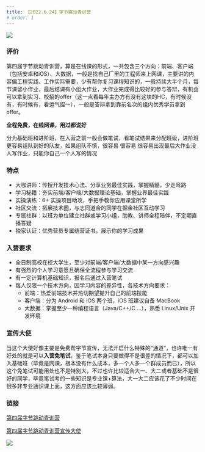```yaml
---
title: 【2022.6.24】字节跳动青训营
# order: 1
---
```


![](https://images-tomcode-1258913748.cos.ap-guangzhou.myqcloud.com/202207012134921.jpg)

### 评价

第四届字节跳动青训营，算是在线课的形式，一共包含三个方向：前端、客户端（包括安卓和iOS）、大数据，一般是找自己厂里的工程师来上网课，主要讲的内容偏工程实践、工作实际需要，少有帮你复习课程知识的，一般持续大半个月，每节课留小作业，最后结课有小组大作业，大作业完成得比较好的参与答辩，有机会可以拿到实习、校招的offer（这一点看每年主办方有没有这块的HC，有时候没有，有时候有，看运气捏～），一般是答辩拿到靠前名次的组内优秀学员拿到offer。

**全程免费，在线网课，用过都说好**

分为基础班和进阶班，在入营之前一般会做笔试，看笔试结果来分配班级，进阶班更容易组队到好的队友，如果组队不慎，很容易 很容易 很容易出现最后大作业没人写作业，只能你自己一个人写的情况

### 特点

- 大咖讲师：传授开发技术心法、分享业务最佳实践，掌握精髓，少走弯路
- 学习秘籍：夯实前端/客户端/大数据理论基础，掌握业界最佳实践
- 实操演练：6+ 实操项目助攻，手把手教你应用课堂所学
- 社区交流：拓展技术圈，与志同道合的同学在掘金社区互动学习
- 专属社群：以班为单位建立社群或学习小组，助教、讲师全程陪伴，不定期直播答疑
- 独家认证：优秀营员专属结营证书，展示你的学习成果



### 入营要求

- 全日制高校在校大学生，至少对前端/客户端/大数据中某一方向感兴趣
- 有强烈的个人学习意愿且确保全流程参与学习交流
- 有一定计算机基础知识，报名后通过入营笔试
- 每人仅限一个技术方向，因学习内容的差异性，各技术方向要求：
  - 前端：热爱前端技术并热切期望提升自己的前端技能
  - 客户端：分为 Android 和 iOS 两个班，iOS 班建议自备 MacBook
  - 大数据：掌握至少一种编程语言（Java/C++/C ...），熟悉 Linux/Unix 开发环境

### 宣传大使

当这个大使好像主要是免费帮字节宣传，无法开启什么特殊的“通道”，也许唯一有好处的就是可以**入营免笔试**，鉴于笔试本身只要做得不是很差的情况下，都可以加入基础班（毕竟是网课，根本没有什么成本，多一个人多一个群成员而已），所以这个免笔试可能用处也不是特别大，不过也许比较适合大一、大二或者基础不是很好的同学，毕竟笔试考的一些知识是专业课+算法，大一大二应该花了不少时间在很多非专业通识课上面，这方面应该比较薄弱。

### 链接

[第四届字节跳动青训营](https://mp.weixin.qq.com/s/rOAyznJMVhcUxUcR8LJMIQ)

[第四届字节跳动青训营宣传大使](https://mp.weixin.qq.com/s/f80L_m9wq-KLlBac74Em9Q)



![](https://images-tomcode-1258913748.cos.ap-guangzhou.myqcloud.com/20220704001647.png)


